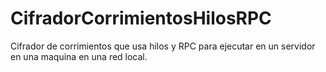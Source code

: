 # CifradorCorrimientosHilosRPC
Cifrador de corrimientos que usa hilos y RPC para ejecutar en un servidor en una maquina en una red local.
